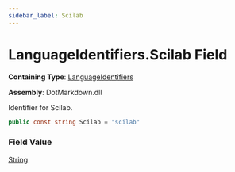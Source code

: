```yaml
---
sidebar_label: Scilab
---
```


# LanguageIdentifiers\.Scilab Field

**Containing Type**: [LanguageIdentifiers](../index.md)

**Assembly**: DotMarkdown\.dll

  
Identifier for Scilab\.

```csharp
public const string Scilab = "scilab"
```

### Field Value

[String](https://docs.microsoft.com/en-us/dotnet/api/system.string)

